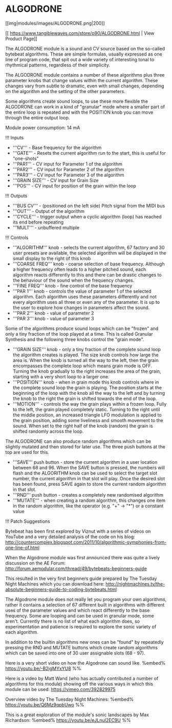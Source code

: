 # ALGODRONE

[[img|modules/images/ALGODRONE.png|200]]

[[ https://www.tangiblewaves.com/store/p90/ALGODRONE.html | View Product Page]]

The ALGODRONE module is a sound and CV source based on the so-called bytebeat algorithms. These are simple formulas, usually expressed as one line of program code, that spit out a wide variety of interesting tonal to rhythmical patterns, regardless of their simplicity.

The ALGODRONE module contains a number of these algorithms plus three parameter knobs that change values within the current algorithm. These changes vary from subtle to dramatic, even with small changes, depending on the algorithm and the setting of the other parameters.

Some algorithms create sound loops, to use these more flexible the ALGODRONE can work in a kind of "granular" mode where a smaller part of the entire loop is repeated and with the POSITION knob you can move through the entire output loop.

Module power consumption: 14 mA

!!! Inputs

* '''CV''' - Base frequency for the algorithm
* '''GATE''' - Resets the current algorithm run to the start, this is useful for "one-shots"
* '''PAR1''' - CV input for Parameter 1 of the algorithm
* '''PAR2''' - CV input for Parameter 2 of the algorithm
* '''PAR3''' - CV input for Parameter 3 of the algorithm
* '''GRAIN SIZE''' - CV input for Grain Size
* '''POS''' - CV input for position of the grain within the loop

!!! Outputs

* '''BUS CV''' - (positioned on the left side) Pitch signal from the MIDI bus
* '''OUT''' - Output of the algorithm
* '''CYCLE''' - trigger output when a cyclic algorithm (loop) has reached its end before repeating
* '''MULT''' - unbuffered multiple

!!! Controls

* '''ALGORITHM''' knob - selects the current algorithm, 67 factory and 30 user presets are available, the selected algorithm will be displayed in the small display to the right of this knob
* '''COARSE FREQ'''  knob - coarse selection of base frequency. Although a higher frequency often leads to a higher pitched sound, each algorithm reacts differently to this and there can be drastic changes to the behaviour of the sound when the frequency changes.
* '''FINE FREQ''' knob - fine control of the base frequency
* '''PAR 1''' knob - controls the value of parameter 1 of the selected algorithm. Each algorithm uses these parameters differently and not every algorithm uses all three or even any of the parameter. It is up to the user to explore how changes in parameters affect the sound.
* '''PAR 2''' knob - value of parameter 2
* '''PAR 3''' knob - value of parameter 3

Some of the algorithms produce sound loops which can be "frozen" and only a tiny fraction of the loop played at a time. This is called Granular Synthesis and the following three knobs control the "grain mode".

* '''GRAIN SIZE''' knob - only a tiny fraction of the complete sound loop the algorithm creates is played. The size knob controls how large the area is. When the knob is turned all the way to the left, then the grain encompasses the complete loop which means grain mode is OFF. Turning the knob gradually to the right increases the area of the grain, starting with a very short loop to a larger one.
* '''POSITION''' knob - when in grain mode this knob controls where in the complete sound loop the grain is playing. The position starts at the beginning of the loop with the knob all the way to the left and by turning the knob to the right the grain is shifted towards the end of the loop.
* '''MOTION''' - controls the way the grain plays within a frozen loop. Fully to the left, the grain played completely static. Turning to the right until the middle position, an increased triangle LFO modulation is applied to the grain position, adding some liveliness and smooth movement to the sound. When set to the right half of the knob (random) the grain is shifted randomly across the loop.

The ALGODRONE can also produce random algorithms which can be slightly mutated and then stored for later use. The three push buttons at the top are used for this.

* '''SAVE''' push button - store the current algorithm in a user location between 68 and 96. When the SAVE button is pressed, the numbers will flash and the ALGORITHM knob can be used to select the target slot number, the current algorithm in that slot will play. Once the desired slot has been found, press SAVE again to store the current random algorithm in that slot.
* '''RND''' push button - creates a completely new randomised algorithm
* '''MUTATE''' -  when creating a random algorithm, this changes one item in the random algorithm, like the operator (e.g. "+" -> "*") or a constant value

!!! Patch Suggestions

Bytebeat has been first explored by Viznut with a series of videos on YouTube and a very detailed analysis of the code on his blog: http://countercomplex.blogspot.com/2011/10/algorithmic-symphonies-from-one-line-of.html

When the Algodrone module was first announced there was quite a lively discussion on the AE Forum: http://forum.aemodular.com/thread/49/bytebeats-beginners-guide

This resulted in the very first beginners guide prepared by The Tuesday Night Machines which you can download here: http://nightmachines.tv/the-absolute-beginners-guide-to-coding-bytebeats.html

The Algodrone module does not really let you program your own algorithms, rather  it contains a selection of 67 different built in algorithms with different uses of the parameter values and which react differently to the base frequency. Some are looping and can be used in granular mode, some aren't. Currently there is no list of what each algorithm does, so experimentation and patience is required to explore the sonic variety of each algorithm.

In addition to the builtin algorithms new ones can be "found" by repeatedly pressing the RND and MUTATE buttons which create random algorithms which can be saved into one of 30 user assignable slots (68 - 97).

Here is a very short video on how the Algodrone can sound like.
%embed% https://youtu.be/-B2jgMYxYU8 %%

Here is a video by Matt Wand (who has actually contributed a number of algorithms for this module) showing off the various ways in which this module can be used: https://vimeo.com/392829975
<!-- (it seems that embed does not work for vimeo) %embed% https://vimeo.com/392829975 %% -->


Overview video by The Tuesday Night Machines:
%embed% https://youtu.be/Q6Mz9qpbUwo %%

This is a great exploration of the module's sonic landscapes by Max Richardson:
%embed% https://youtu.be/eJLnuI2EC9U %%
